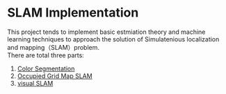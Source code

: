 # SLAM Implementation

This project tends to implement basic estmiation theory and machine learning techniques to approach the solution of Simulatenious localization and mapping（SLAM）problem.<br>
There are total three parts:<br>
1. [Color Segmentation](/Color_Segmentation) <br>
2. [Occupied Grid Map SLAM](/2D_grid_map) <br>
3. [visual SLAM](/3D_visual_SLAM) <br>
